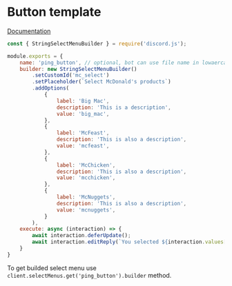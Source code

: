 # Button template
[Documentation](https://discord.js.org/#/docs/builders/main/class/SelectMenuBuilder)

```javascript
const { StringSelectMenuBuilder } = require('discord.js');

module.exports = {
    name: 'ping_button', // optional, bot can use file name in lowaercase
    builder: new StringSelectMenuBuilder()
		.setCustomId('mc_select')
		.setPlaceholder(`Select McDonald's products`)
		.addOptions(
			{
				label: 'Big Mac',
				description: 'This is a description',
				value: 'big_mac',
			},
			{
				label: 'McFeast',
				description: 'This is also a description',
				value: 'mcfeast',
			},
			{
				label: 'McChicken',
				description: 'This is also a description',
				value: 'mcchicken',
			},
			{
				label: 'McNuggets',
				description: 'This is also a description',
				value: 'mcnuggets',
			}
		),
    execute: async (interaction) => {
        await interaction.deferUpdate();
        await interaction.editReply(`You selected ${interaction.values[0]}`);
    }
}
```

To get builded select menu use `client.selectMenus.get('ping_button').builder` method.